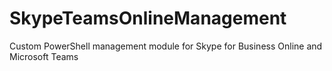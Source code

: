 # SkypeTeamsOnlineManagement
Custom PowerShell management module for Skype for Business Online and Microsoft Teams
